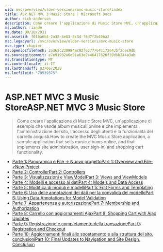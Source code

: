 ```yaml
---
uid: mvc/overview/older-versions/mvc-music-store/index
title: ASP.NET MVC 3 Music Store | Microsoft Docs
author: rick-anderson
description: Come creare l'applicazione di Music Store MVC, un'applicazione di esempio che vende album musicali online e che implementa l'amministrazione del sito, l'accesso dell'utente, un...
ms.author: riande
ms.date: 09/28/2011
ms.assetid: f016a6b4-2a38-4e83-8c34-f6d7f2b49ba2
msc.legacyurl: /mvc/overview/older-versions/mvc-music-store
msc.type: chapter
ms.openlocfilehash: 2ad62c230984ac92f6377764c172643bf2cec9db
ms.sourcegitcommit: e7e91932a6e91a63e2e46417626f39d6b244a3ab
ms.translationtype: MT
ms.contentlocale: it-IT
ms.lasthandoff: 03/06/2020
ms.locfileid: "78539375"
---
```

# <a name="aspnet-mvc-3-music-store"></a><span data-ttu-id="6a9b7-103">ASP.NET MVC 3 Music Store</span><span class="sxs-lookup"><span data-stu-id="6a9b7-103">ASP.NET MVC 3 Music Store</span></span>

> <span data-ttu-id="6a9b7-104">Come creare l'applicazione di Music Store MVC, un'applicazione di esempio che vende album musicali online e che implementa l'amministrazione del sito, l'accesso degli utenti e la funzionalità del carrello acquisti.</span><span class="sxs-lookup"><span data-stu-id="6a9b7-104">How to create the MVC Music Store application, a sample application that sells music albums online, and that implements site administration, user sign-in, and shopping cart functionality.</span></span>

- [<span data-ttu-id="6a9b7-105">Parte 1: Panoramica e File -> Nuovo progetto</span><span class="sxs-lookup"><span data-stu-id="6a9b7-105">Part 1: Overview and File->New Project</span></span>](mvc-music-store-part-1.md)
- [<span data-ttu-id="6a9b7-106">Parte 2: Controller</span><span class="sxs-lookup"><span data-stu-id="6a9b7-106">Part 2: Controllers</span></span>](mvc-music-store-part-2.md)
- [<span data-ttu-id="6a9b7-107">Parte 3: Visualizzazioni e ViewModel</span><span class="sxs-lookup"><span data-stu-id="6a9b7-107">Part 3: Views and ViewModels</span></span>](mvc-music-store-part-3.md)
- [<span data-ttu-id="6a9b7-108">Parte 4: Modelli e accesso ai dati</span><span class="sxs-lookup"><span data-stu-id="6a9b7-108">Part 4: Models and Data Access</span></span>](mvc-music-store-part-4.md)
- [<span data-ttu-id="6a9b7-109">Parte 5: Modifica di moduli e modelli</span><span class="sxs-lookup"><span data-stu-id="6a9b7-109">Part 5: Edit Forms and Templating</span></span>](mvc-music-store-part-5.md)
- [<span data-ttu-id="6a9b7-110">Parte 6: Uso delle annotazioni dei dati per la convalida del modello</span><span class="sxs-lookup"><span data-stu-id="6a9b7-110">Part 6: Using Data Annotations for Model Validation</span></span>](mvc-music-store-part-6.md)
- [<span data-ttu-id="6a9b7-111">Parte 7: Appartenenza e autorizzazione</span><span class="sxs-lookup"><span data-stu-id="6a9b7-111">Part 7: Membership and Authorization</span></span>](mvc-music-store-part-7.md)
- [<span data-ttu-id="6a9b7-112">Parte 8: Carrello con aggiornamenti Ajax</span><span class="sxs-lookup"><span data-stu-id="6a9b7-112">Part 8: Shopping Cart with Ajax Updates</span></span>](mvc-music-store-part-8.md)
- [<span data-ttu-id="6a9b7-113">Parte 9: Registrazione e completamento della transazione</span><span class="sxs-lookup"><span data-stu-id="6a9b7-113">Part 9: Registration and Checkout</span></span>](mvc-music-store-part-9.md)
- [<span data-ttu-id="6a9b7-114">Parte 10: Aggiornamenti finali allo spostamento e alla struttura del sito, conclusioni</span><span class="sxs-lookup"><span data-stu-id="6a9b7-114">Part 10: Final Updates to Navigation and Site Design, Conclusion</span></span>](mvc-music-store-part-10.md)
